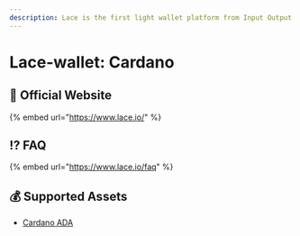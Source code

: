 ```yaml
---
description: Lace is the first light wallet platform from Input Output Global, one of the creators of Cardano.
---
```


# Lace-wallet: Cardano

## :rocket: Official Website

{% embed url="https://www.lace.io/" %}

## :interrobang: FAQ

{% embed url="https://www.lace.io/faq" %}

## :moneybag: Supported Assets

* [Cardano ADA](../../coins/overview-ada/)
